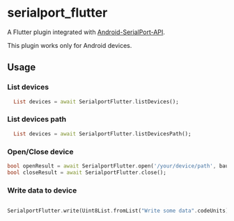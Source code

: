 # serialport_flutter


A Flutter plugin integrated with [Android-SerialPort-API](https://github.com/licheedev/Android-SerialPort-API).

This plugin works only for Android devices.


## Usage

### List devices

``` dart
  List devices = await SerialportFlutter.listDevices();

```
### List devices path

``` dart
  List devices = await SerialportFlutter.listDevicesPath();

```
### Open/Close device

``` dart
bool openResult = await SerialportFlutter.open('/your/device/path', baudrate, dataBits, parity, stopBits);
bool closeResult = await SerialportFlutter.close();
```

### Write data to device

``` dart

SerialportFlutter.write(Uint8List.fromList("Write some data".codeUnits));
```

